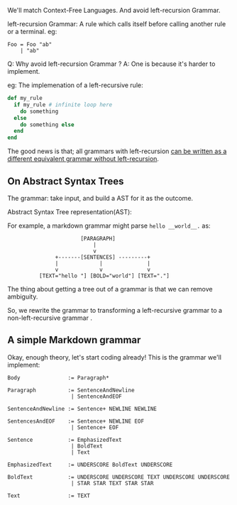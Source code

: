 We'll match Context-Free Languages.
And avoid left-recursion Grammar.

left-recursion Grammar:
  A rule which calls itself before calling another rule or a terminal.
  eg:
  ```
  Foo = Foo "ab"
      | "ab"
  ```

Q: Why avoid left-recursion Grammar ?
A: One is because it's harder to implement.

eg: The implemenation of a left-recursive rule:
```ruby
def my_rule
  if my_rule # infinite loop here
    do something
  else
    do something else
  end
end
```

The good news is that;
  all grammars with left-recursion [can be written as a different equivalent grammar
without left-recursion](http://www.csd.uwo.ca/~moreno/CS447/Lectures/Syntax.html/node8.html).




## On Abstract Syntax Trees

The grammar: take input, and build a AST for it as the outcome.

Abstract Syntax Tree representation(AST):

For example, a markdown grammar might parse `hello __world__.` as:

```
                       [PARAGRAPH]
                           |
                           v
               +-------[SENTENCES] ---------+
               |             |              |
               v             v              v
          [TEXT="hello "] [BOLD="world"] [TEXT="."]
```


The thing about getting a tree out of a grammar is that we can remove ambiguity.

So, we rewrite the grammar to transforming a left-recursive grammar to a non-left-recursive
grammar .



## A simple Markdown grammar
Okay, enough theory, let's start coding already! This is the grammar we'll
implement:

    Body               := Paragraph*

    Paragraph          := SentenceAndNewline
                        | SentenceAndEOF

    SentenceAndNewline := Sentence+ NEWLINE NEWLINE

    SentencesAndEOF    := Sentence+ NEWLINE EOF
                        | Sentence+ EOF

    Sentence           := EmphasizedText
                        | BoldText
                        | Text

    EmphasizedText     := UNDERSCORE BoldText UNDERSCORE

    BoldText           := UNDERSCORE UNDERSCORE TEXT UNDERSCORE UNDERSCORE
                        | STAR STAR TEXT STAR STAR

    Text               := TEXT

